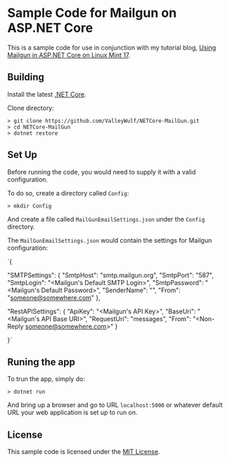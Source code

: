 # Sample Code for Mailgun on ASP.NET Core

This is a sample code for use in conjunction with my tutorial blog, [Using Mailgun in ASP.NET Core on Linux Mint 17](http://www.cat-in-the-box.com/MadHatterHouse/vale/2016/using-mailgun-in-asp-net-core-on-linux-mint-17/).

## Building
Install the latest [.NET Core](https://www.microsoft.com/net/core).

Clone directory:

	> git clone https://github.com/ValleyWulf/NETCore-MailGun.git
	> cd NETCore-MailGun
	> dotnet restore

## Set Up
Before running the code, you would need to supply it with a valid configuration.

To do so, create a directory called `Config`:

	> mkdir Config

And create a file called `MailGunEmailSettings.json` under the `Config` directory.

The `MailGunEmailSettings.json` would contain the settings for Mailgun configuration:

`{

 "SMTPSettings": 
 {
   "SmtpHost": "smtp.mailgun.org",
   "SmtpPort": "587",
   "SmtpLogin": "<Mailgun's Default SMTP Login>",
   "SmtpPassword": "<Mailgun's Default Password>",
   "SenderName": "<Sender Name>",
   "From": "<someone@somewhere.com>"
 },

 "RestAPISettings": 
 {
   "ApiKey": "<Mailgun's API Key>",
   "BaseUri": "<Mailgun's API Base URI>",
   "RequestUri": "messages",
   "From": "<Non-Reply <someone@somewhere.com>>"
 }

}`

## Runing the app
To trun the app, simply do:

	> dotnet run

And bring up a browser and go to URL `localhost:5000` or whatever default URL your web application is set up to run on.

## License
This sample code is licensed under the [MIT License](https://github.com/ValleyWulf/NETCore-MailGun/blob/master/License.txt).

